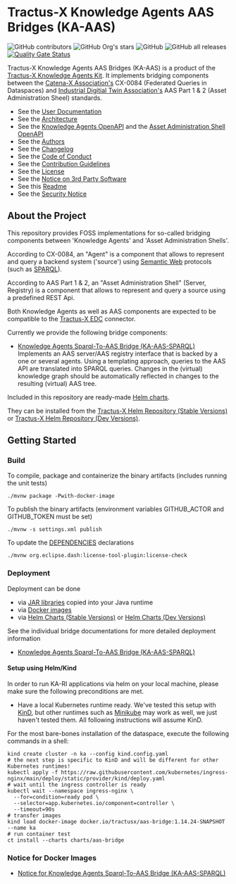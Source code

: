 <!--
 * Copyright (c) 2023,2024 T-Systems International GmbH 
 * Copyright (c) 2023 SAP SE 
 * Copyright (c) 2023,2024 Contributors to the Eclipse Foundation
 *
 * See the NOTICE file(s) distributed with this work for additional
 * information regarding copyright ownership.
 *
 * This program and the accompanying materials are made available under the
 * terms of the Apache License, Version 2.0 which is available at
 * https://www.apache.org/licenses/LICENSE-2.0.
 *
 * Unless required by applicable law or agreed to in writing, software
 * distributed under the License is distributed on an "AS IS" BASIS, WITHOUT
 * WARRANTIES OR CONDITIONS OF ANY KIND, either express or implied. See the
 * License for the specific language governing permissions and limitations
 * under the License.
 *
 * SPDX-License-Identifier: Apache-2.0
-->

# Tractus-X Knowledge Agents AAS Bridges (KA-AAS)

![GitHub contributors](https://img.shields.io/github/contributors/eclipse-tractusx/knowledge-agents-aas-bridge)
![GitHub Org's stars](https://img.shields.io/github/stars/eclipse-tractusx)
![GitHub](https://img.shields.io/github/license/eclipse-tractusx/knowledge-agents-aas-bridge)
![GitHub all releases](https://img.shields.io/github/downloads/eclipse-tractusx/knowledge-agents-aas-bridge/total)
[![Quality Gate Status](https://sonarcloud.io/api/project_badges/measure?project=eclipse-tractusx_knowledge-agents-aas-bridge&metric=alert_status)](https://sonarcloud.io/summary/new_code?id=eclipse-tractusx_knowledge-agents-aas-bridge)

Tractus-X Knowledge Agents AAS Bridges (KA-AAS) is a product of the [Tractus-X Knowledge Agents Kit](https://eclipse-tractusx.github.io/docs-kits/kits/knowledge-agents/adoption-view/intro). It implements bridging components between the [Catena-X Association's](http://catena-x.net) CX-0084 (Federated Queries in Dataspaces) and [Industrial Digitial Twin Association's](https://industrialdigitaltwin.org/) AAS Part 1 & 2 (Asset Administration Sheel) standards. 

* See the [User Documentation](docs/README.md)
* See the [Architecture](docs/architecture/Arc42.md)
* See the [Knowledge Agents OpenAPI](https://github.com/eclipse-tractusx/knowledge-agents/blob/main/docs/api/openAPI.yaml) and the [Asset Administration Shell OpenAPI](https://github.com/admin-shell-io/aas-specs-api/blob/main/Entire-API-Collection/V3.0.yaml)
* See the [Authors](AUTHORS.md)
* See the [Changelog](CHANGELOG.md)
* See the [Code of Conduct](CODE_OF_CONDUCT.md)
* See the [Contribution Guidelines](CONTRIBUTING.md)
* See the [License](LICENSE)
* See the [Notice on 3rd Party Software](NOTICE.md)
* See this [Readme](README.md)
* See the [Security Notice](Security.md)

## About the Project

This repository provides FOSS implementations for so-called bridging components between 'Knowledge Agents' and 'Asset Administration Shells'.

According to CX-0084, an "Agent" is a component that allows to represent and query a backend system ('source') using [Semantic Web](https://www.w3.org/2001/sw/wiki/Main_Page) protocols (such as [SPARQL](https://www.w3.org/2001/sw/wiki/SPARQL)).

According to AAS Part 1 & 2, an "Asset Administration Shell" (Server, Registry) is a component that allows to represent and query a source using a predefined REST Api.

Both Knowledge Agents as well as AAS components are expected to be compatible to the [Tractus-X EDC](https://github.com/eclipse-tractusx/tractusx-edc) connector.

Currently we provide the following bridge components: 

- [Knowledge Agents Sparql-To-AAS Bridge (KA-AAS-SPARQL)](sparql-aas) Implements an AAS server/AAS registry interface that is backed by a one or several agents. Using a templating approach, queries to the AAS API are translated into SPARQL queries. Changes in the (virtual) knowledge graph should be automatically reflected in changes to the resulting (virtual) AAS tree. 

Included in this repository are ready-made [Helm charts](charts). 

They can be installed from the [Tractus-X Helm Repository (Stable Versions)](https://eclipse-tractusx.github.io/charts/stable) or [Tractus-X Helm Repository (Dev Versions)](https://eclipse-tractusx.github.io/charts/dev).

## Getting Started

### Build

To compile, package and containerize the binary artifacts (includes running the unit tests)

```shell
./mvnw package -Pwith-docker-image
```

To publish the binary artifacts (environment variables GITHUB_ACTOR and GITHUB_TOKEN must be set)

```shell
./mvnw -s settings.xml publish
```

To update the [DEPENDENCIES](./DEPENDENCIES) declarations

```shell
./mvnw org.eclipse.dash:license-tool-plugin:license-check 
```

### Deployment

Deployment can be done
* via [JAR libraries](https://github.com/orgs/eclipse-tractusx/packages?repo_name=knowledge-agents-aas-bridge&ecosystem=maven) copied into your Java runtime
* via [Docker images](https://hub.docker.com/r/tractusx) 
* via [Helm Charts (Stable Versions)](https://eclipse-tractusx.github.io/charts/stable) or [Helm Charts (Dev Versions)](https://eclipse-tractusx.github.io/charts/stable)

See the individual bridge documentations for more detailed deployment information
* [Knowledge Agents Sparql-To-AAS Bridge (KA-AAS-SPARQL)](sparql-aas/README.md)

#### Setup using Helm/Kind

In order to run KA-RI applications via helm on your local machine, please make sure the following
preconditions are met.

- Have a local Kubernetes runtime ready. We've tested this setup with [KinD](https://kind.sigs.k8s.io/), but other
  runtimes such
  as [Minikube](https://minikube.sigs.k8s.io/docs/start/) may work as well, we just haven't tested them. All following
  instructions will assume KinD.

For the most bare-bones installation of the dataspace, execute the following commands in a shell:

```shell
kind create cluster -n ka --config kind.config.yaml
# the next step is specific to KinD and will be different for other Kubernetes runtimes!
kubectl apply -f https://raw.githubusercontent.com/kubernetes/ingress-nginx/main/deploy/static/provider/kind/deploy.yaml
# wait until the ingress controller is ready
kubectl wait --namespace ingress-nginx \
  --for=condition=ready pod \
  --selector=app.kubernetes.io/component=controller \
  --timeout=90s
# transfer images
kind load docker-image docker.io/tractusx/aas-bridge:1.14.24-SNAPSHOT --name ka
# run container test
ct install --charts charts/aas-bridge
```


### Notice for Docker Images

* [Notice for Knowledge Agents Sparql-To-AAS Bridge (KA-AAS-SPARQL)](sparql-aas/README.md#notice-for-docker-images)

